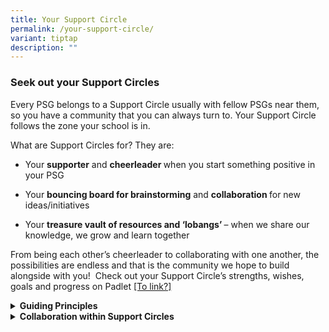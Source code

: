 ```yaml
---
title: Your Support Circle
permalink: /your-support-circle/
variant: tiptap
description: ""
---
```

<h3><strong>Seek out your Support Circles</strong></h3>
<p>Every PSG belongs to a Support Circle usually with fellow PSGs near them,
so you have a community that you can always turn to.​ Your Support Circle
follows the zone your school is in.</p>
<p>What are Support Circles for? They are:</p>
<ul data-tight="true" class="tight">
<li>
<p>Your <strong>supporter</strong> and <strong>cheerleader </strong>when you
start something positive in your PSG</p>
</li>
<li>
<p>Your <strong>bouncing board for brainstorming</strong> and <strong>collaboration </strong>for
new ideas/initiatives</p>
</li>
<li>
<p>Your <strong>treasure vault of resources and ‘lobangs’ </strong>– when
we share our knowledge, we grow and learn together</p>
</li>
</ul>
<p>From being each other’s cheerleader to collaborating with one another,
the possibilities are endless and that is the community we hope to build
alongside with you! &nbsp;Check out your Support Circle’s strengths, wishes,
goals and progress on Padlet <u>[To link?]</u>
</p>
<div data-type="detailGroup" class="isomer-accordion isomer-accordion-white">
<details class="isomer-details">
<summary><strong>Guiding Principles</strong>
</summary>
<div data-type="detailsContent" class="isomer-details-content">
<p></p>
<p><u>#1 Composition of Support Circles</u>
</p>
<p><strong>1.&nbsp;&nbsp;&nbsp;&nbsp;&nbsp; Who is part of the Support Circle?</strong>
</p>
<ul data-tight="true" class="tight">
<li>
<p>Each school can nominate up to 4 key representatives who can ideally stay
within the Support Circle for the whole academic year as the contact point
for Support Circle related programmes. For example, this could look like
1 PSG Chairperson, 1 Vice-Chairperson and 2 EXCO members.</p>
</li>
<li>
<p>For PSG representatives who are part of the Support Circle, do keep the
rest of your PSG EXCO updated on Support Circle happenings and share your
learning from meetings with them.</p>
</li>
<li>
<p>In this way, you can identify another PSG rep to take-over from you in
the subsequent year(s), if required.</p>
</li>
</ul>
<p><strong>2.&nbsp;&nbsp;&nbsp;&nbsp;&nbsp; Is there any ‘leader/EXCO’ of a Support Circle?</strong>
</p>
<p>·&nbsp;&nbsp;&nbsp;&nbsp;&nbsp;&nbsp;&nbsp; There is no official leader,
everyone has a part to play to keep the Support Circle going. The Support
Circle functions primarily as a community of PSGs.</p>
<p></p>
<p><u>#2 Communication among Support Circle members</u>
</p>
<ul data-tight="true" class="tight">
<li>
<p>In terms of communications among Support Circle members, some of you may
already be part of a Support Circle’s WhatsApp chat group.</p>
</li>
<li>
<p>Within the chat group, we encourage the chat group to be kept to members
of the Support Circle only. Gentle reminder to be respectful on the group
chat and keep the discussion to topics that will be useful to PSGs, parents
and our children.</p>
<p></p>
</li>
</ul>
<p><u>#3 Working Together as a Support Circle</u>
</p>
<ul data-tight="true" class="tight">
<li>
<p>When collaborating with other schools in your Support Circle, ensure that
your respective schools’ partnership staff and school leaders are aware
of your collaborations.</p>
</li>
<li>
<p>Even if just 2 schools within the Support Circle are collaborating, you
can go ahead! You can let your other Support Circle friends know (through
your WhatsApp channel) so that they can offer their support and encouragement.</p>
</li>
<li>
<p>Besides staying connected via the group chat, we encourage the Support
Circle to try and meet at least once or twice a year to connect with each
other. Afterall, what better way to bond than over kopi, a meal or activities.</p>
</li>
</ul>
<p></p>
<p><u>#4 Financial Support for SC activities</u>
</p>
<ul data-tight="true" class="tight">
<li>
<p>Since 2017, the PSG Fund has been provided for under the School Operating
Fund (SOF) Block Grant. PSGs are encouraged to discuss their plans for
their PSGs and/or Support Circle with the School Partnership Staff, sharing
their plans and exploring potential partnerships with other PSGs. Through
such discussions, PSGs can seek school's support for such initiatives,
subject to resource availability.</p>
</li>
</ul>
</div>
</details>
<details class="isomer-details">
<summary><strong>Collaboration within Support Circles</strong>
</summary>
<div data-type="detailsContent" class="isomer-details-content">
<p></p>
<p>Here are some examples of how some PSGs have collaborated:</p>
<p></p>
<p><em><u>Share examples with photographs: Jasper (Jurong Pioneer Junior College) and Cheryl (Catholic High School (Primary))</u></em>
</p>
<p><em><u>Keep a lookout for other examples after the 20/27 July sessions</u></em>
</p>
</div>
</details>
</div>
<p></p>